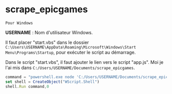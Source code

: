 # scrape_epicgames
  
    Pour Windows

<b>USERNAME</b> : Nom d'utilisateur Windows.

Il faut placer "start.vbs" dans le dossier `C:\Users\USERNAME\AppData\Roaming\Microsoft\Windows\Start Menu\Programs\Startup`, pour exécuter le script au démarrage.

Dans le script "start.vbs", il faut ajouter le lien vers le script "app.js". Moi je l'ai mis dans `C:/Users/USERNAME/Documents/scrape_epicgames`.
    
```javascript
command = "powershell.exe node 'C:/Users/USERNAME/Documents/scrape_epicgames/app.js'"
set shell = CreateObject("WScript.Shell")
shell.Run command,0
```
